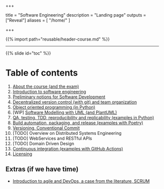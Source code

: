  +++

title = "Software Engineering"
description = "Landing page"
outputs = ["Reveal"]
aliases = [
    "/home/"
]

+++

{{% import path="reusable/header-course.md" %}}

---

{{% slide id="toc" %}}

# Table of contents

1. [About the course (and the exam)](about)
0. [Introduction to software engineering](se-intro)
0. [Preliminary notions for Software Development](preliminaries)
0. [Decentralized version control (with git) and team organization](dvcs-basics)
0. [Object oriented programming (in Python)](oop)
0. [WIP] [Software Modelling with UML (and PlantUML)](modelling)
0. [QA, testing, TDD, reproducibility and replicability (examples in Python)](qa-tdd)
0. [Build automation, packaging, and release (examples with Poetry)](build)
0. [Versioning, Conventional Commit](versioning)
0. [TODO] Overview on Distributed Systems Engineering
0. [TODO] WebServices and RESTful APIs
0. [TODO] Domain Driven Design
0. [Continuous integration (examples with GitHub Actions)](ci)
0. [Licensing](https://unibo-spe.github.io/06-licenses/)

## Extras (if we have time)

- [Introduction to agile and DevOps, a case from the literature, SCRUM](devops-intro)
